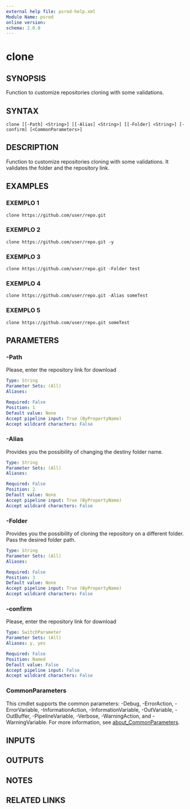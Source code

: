 ```yaml
---
external help file: psrod-help.xml
Module Name: psrod
online version:
schema: 2.0.0
---
```


# clone

## SYNOPSIS
Function to customize repositories cloning with some validations.

## SYNTAX

```
clone [[-Path] <String>] [[-Alias] <String>] [[-Folder] <String>] [-confirm] [<CommonParameters>]
```

## DESCRIPTION
Function to customize repositories cloning with some validations.
It validates the folder and the repository link.

## EXAMPLES

### EXEMPLO 1
```
clone https://github.com/user/repo.git
```

### EXEMPLO 2
```
clone https://github.com/user/repo.git -y
```

### EXEMPLO 3
```
clone https://github.com/user/repo.git -Folder test
```

### EXEMPLO 4
```
clone https://github.com/user/repo.git -Alias someTest
```

### EXEMPLO 5
```
clone https://github.com/user/repo.git someTest
```

## PARAMETERS

### -Path
Please, enter the repository link for download

```yaml
Type: String
Parameter Sets: (All)
Aliases:

Required: False
Position: 1
Default value: None
Accept pipeline input: True (ByPropertyName)
Accept wildcard characters: False
```

### -Alias
Provides you the possibility of changing the destiny folder name.

```yaml
Type: String
Parameter Sets: (All)
Aliases:

Required: False
Position: 2
Default value: None
Accept pipeline input: True (ByPropertyName)
Accept wildcard characters: False
```

### -Folder
Provides you the possibility of cloning the repository on a different folder.
Pass the desired folder path.

```yaml
Type: String
Parameter Sets: (All)
Aliases:

Required: False
Position: 3
Default value: None
Accept pipeline input: True (ByPropertyName)
Accept wildcard characters: False
```

### -confirm
Please, enter the repository link for download

```yaml
Type: SwitchParameter
Parameter Sets: (All)
Aliases: y, yes

Required: False
Position: Named
Default value: False
Accept pipeline input: False
Accept wildcard characters: False
```

### CommonParameters
This cmdlet supports the common parameters: -Debug, -ErrorAction, -ErrorVariable, -InformationAction, -InformationVariable, -OutVariable, -OutBuffer, -PipelineVariable, -Verbose, -WarningAction, and -WarningVariable. For more information, see [about_CommonParameters](http://go.microsoft.com/fwlink/?LinkID=113216).

## INPUTS

## OUTPUTS

## NOTES

## RELATED LINKS
